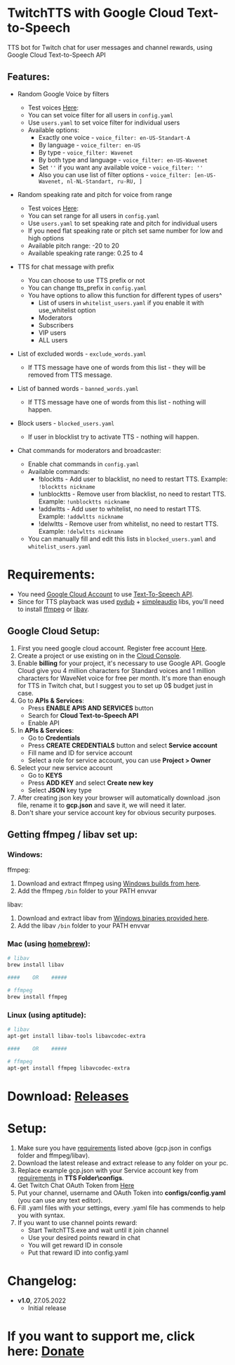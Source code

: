 # TwitchTTS with Google Cloud Text-to-Speech
TTS bot for Twitch chat for user messages and channel rewards, using Google Cloud Text-to-Speech API

## Features:

* Random Google Voice by filters
  - Test voices [Here](https://cloud.google.com/text-to-speech):
  - You can set voice filter for all users in `config.yaml`
  - Use `users.yaml` to set voice filter for individual users
  - Available options:
    - Exactly one voice - `voice_filter: en-US-Standart-A` 
    - By language - `voice_filter: en-US` 
    - By type - `voice_filter: Wavenet` 
    - By both type and language - `voice_filter: en-US-Wavenet` 
    - Set `''` if you want any available voice - `voice_filter: ''`
    - Also you can use list of filter options - `voice_filter: [en-US-Wavenet, nl-NL-Standart, ru-RU, ]`


* Random speaking rate and pitch for voice from range
  - Test voices [Here](https://cloud.google.com/text-to-speech):
  - You can set range for all users in `config.yaml`
  - Use `users.yaml` to set speaking rate and pitch for individual users
  - If you need flat speaking rate or pitch set same number for low and high options
  - Available pitch range: -20 to 20
  - Available speaking rate range: 0.25 to 4


* TTS for chat message with prefix
  - You can choose to use TTS prefix or not
  - You can change tts_prefix in `config.yaml`
  - You have options to allow this function for different types of users^
    - List of users in `whitelist_users.yaml` if you enable it with use_whitelist option
    - Moderators
    - Subscribers
    - VIP users
    - ALL users


* List of excluded words - `exclude_words.yaml`
  - If TTS message have one of words from this list - they will be removed from TTS message.

* List of banned words - `banned_words.yaml`
  - If TTS message have one of words from this list - nothing will happen.
 
* Block users - `blocked_users.yaml`
  - If user in blocklist try to activate TTS - nothing will happen.
   

* Chat commands for moderators and broadcaster:
  - Enable chat commands in `config.yaml`
  - Available commands:
    - !blocktts - Add user to blacklist, no need to restart TTS. Example: `!blocktts nickname`
    - !unblocktts - Remove user from blacklist, no need to restart TTS. Example: `!unblocktts nickname`
    - !addwltts - Add user to whitelist, no need to restart TTS. Example: `!addwltts nickname`
    - !delwltts - Remove user from whitelist, no need to restart TTS. Example: `!delwltts nickname`
  - You can manually fill and edit this lists in `blocked_users.yaml` and `whitelist_users.yaml`

 


# Requirements: 
* You need [Google Cloud Account](https://cloud.google.com/free) to use [Text-To-Speech API](https://cloud.google.com/text-to-speech).
* Since for TTS playback was used [pydub](https://github.com/jiaaro/pydub) + [simpleaudio](https://github.com/hamiltron/py-simple-audio) libs, you'll need to install [ffmpeg](http://www.ffmpeg.org/) or [libav](http://libav.org/).

## Google Cloud Setup:

1. First you need google cloud account. Register free account [Here](https://cloud.google.com/free).
2. Create a project or use existing on in the [Cloud Console](https://console.cloud.google.com/).
3. Enable **billing** for your project, it's necessary to use Google API.
Google Cloud give you 4 million characters for Standard voices 
and 1 million characters for WaveNet voice for free per month.
It's more than enough for TTS in Twitch chat, 
but I suggest you to set up 0$ budget just in case.
4. Go to **APIs & Services**:
   - Press **ENABLE APIS AND SERVICES** button
   - Search for **Cloud Text-to-Speech API**
   - Enable API
5. In **APIs & Services**:
   - Go to **Credentials**
   - Press **CREATE CREDENTIALS** button and select **Service account**
   - Fill name and ID for service account
   - Select a role for service account, you can use **Project > Owner**
6. Select your new service account
   - Go to **KEYS**
   - Press **ADD KEY** and select **Create new key**
   - Select **JSON** key type
7. After creating json key your browser will automatically download
.json file, rename it to **gcp.json** and save it, we will need it later.
8. Don't share your service account key for obvious security purposes.

## Getting ffmpeg / libav set up:

### Windows:

ffmpeg:
1. Download and extract ffmpeg using [Windows builds from here](https://ffmpeg.org/download.html#build-windows).
2. Add the ffmpeg `/bin` folder to your PATH envvar

libav:
1. Download and extract libav from [Windows binaries provided here](http://builds.libav.org/windows/).
2. Add the libav `/bin` folder to your PATH envvar

### Mac (using [homebrew](http://brew.sh)):

```bash
# libav
brew install libav

####    OR    #####

# ffmpeg
brew install ffmpeg
```

### Linux (using aptitude):

```bash
# libav
apt-get install libav-tools libavcodec-extra

####    OR    #####

# ffmpeg
apt-get install ffmpeg libavcodec-extra
```

# Download: [Releases](https://github.com/damaskar/TwitchTTS/releases)

# Setup:
1. Make sure you have [requirements](#Requirements:) listed above (gcp.json in configs folder and ffmpeg/libav).
2. Download the latest release and extract release to any folder on your pc.
3. Replace example gcp.json with your Service account key from [requirements](#Requirements:) in **TTS Folder\configs**. 
4. Get Twitch Chat OAuth Token from [Here](https://twitchapps.com/tmi/)
5. Put your channel, username and OAuth Token into **configs/config.yaml** (you can use any text editor).
6. Fill .yaml files with your settings, every .yaml file has commends to help you with syntax.
7. If you want to use channel points reward:
    - Start TwitchTTS.exe and wait until it join channel
    - Use your desired points reward in chat
    - You will get reward ID in console
    - Put that reward ID into config.yaml


# Changelog:
- **v1.0**, 27.05.2022
  - Initial release

# If you want to support me, click here: [Donate](https://www.donationalerts.com/r/damaskarr)
